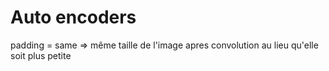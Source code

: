 # Auto encoders

padding = same => même taille de l'image apres convolution au lieu qu'elle soit plus petite